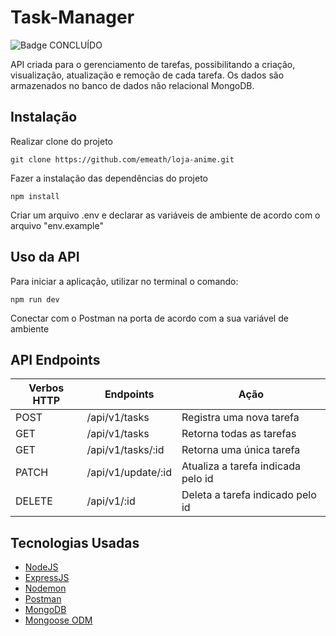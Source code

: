 # Task-Manager

![Badge CONCLUÍDO](http://img.shields.io/static/v1?label=STATUS&message=CONCLUÍDO&color=GREEN&style=for-the-badge)

API criada para o gerenciamento de tarefas, possibilitando a criação, visualização, atualização e remoção de cada tarefa. Os dados são armazenados no banco de dados não relacional MongoDB.


## Instalação

Realizar clone do projeto

```shell
git clone https://github.com/emeath/loja-anime.git
```

Fazer a instalação das dependências do projeto

```shell
npm install
```

Criar um arquivo .env e declarar as variáveis de ambiente de acordo com o arquivo "env.example"

## Uso da API

Para iniciar a aplicação, utilizar no terminal o comando:

```shell
npm run dev
```

Conectar com o Postman na porta de acordo com a sua variável de ambiente


## API Endpoints

| Verbos HTTP | Endpoints | Ação |
| --- | --- | --- |
| POST | /api/v1/tasks | Registra uma nova tarefa |
| GET | /api/v1/tasks | Retorna todas as tarefas |
| GET | /api/v1/tasks/:id | Retorna uma única tarefa |
| PATCH | /api/v1/update/:id | Atualiza a tarefa indicada pelo id |
| DELETE | /api/v1/:id | Deleta a tarefa indicado pelo id |


## Tecnologias Usadas

* [NodeJS](https://nodejs.org/) 
* [ExpressJS](https://www.expresjs.org/)
* [Nodemon](https://nodemon.io/)
* [Postman](https://www.postman.com/)
* [MongoDB](https://www.mongodb.com/) 
* [Mongoose ODM](https://mongoosejs.com/)
